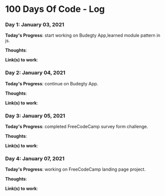 # 100 Days Of Code - Log

### Day 1: January 03, 2021

**Today's Progress**: start working on Budegty App,learned module pattern in js.

**Thoughts**: 

**Link(s) to work**: 


### Day 2: January 04, 2021

**Today's Progress**: continue on Budegty App.

**Thoughts**: 

**Link(s) to work**: 

### Day 3: January 05, 2021

**Today's Progress**: completed FreeCodeCamp survey form challenge.

**Thoughts**: 

**Link(s) to work**: 

### Day 4: January 07, 2021

**Today's Progress**: working on FreeCodeCamp landing page project.  

**Thoughts**: 

**Link(s) to work**: 
